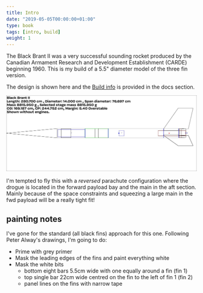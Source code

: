 ```yaml
---
title: Intro
date: "2019-05-05T00:00:00+01:00"
type: book
tags: [intro, build]
weight: 1
---
```


The Black Brant II was a very successful sounding rocket produced by the Canadian Armament Research and Development Establishment (CARDE) beginning 1960. This is my build of a 5.5" diameter model of the three fin version.

The design is shown here and the [Build info](/docs/builds/black-brant-ii/) is provided in the docs section.

![sim image](rocksim.jpg)

I'm tempted to fly this with a _reversed_ parachute configuration where the drogue is located in the forward payload bay and the main in the aft section. Mainly because of the space constraints and squeezing a large main in the fwd payload will be a really tight fit!

## painting notes

I've gone for the standard (all black fins) approach for this one. Following Peter Alway's drawings, I'm going to do:

* Prime with grey primer
* Mask the leading edges of the fins and paint everything white
* Mask the white bits
  * bottom eight bars 5.5cm wide with one equally around a fin (fin 1)
  * top single bar 22cm wide centred on the fin to the left of fin 1 (fin 2)
  * panel lines on the fins with narrow tape
